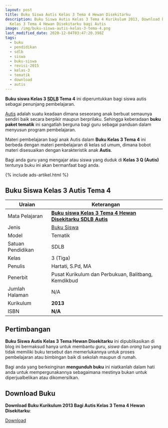 ```yaml
---
layout: post
title: Buku Siswa Autis Kelas 3 Tema 4 Hewan Disekitarku
description: Buku Siswa Autis Kelas 3 Tema 4 Kurikulum 2013, Download buku
  Kelas 3 Tema 4 Hewan Disekitarku bagi Autis
image: /img/buku-siswa-autis-kelas-3-tema-4.png
last_modified_date: 2020-12-04T03:47:20.398Z
tags:
  - buku
  - pendidikan
  - sdlb
  - siswa
  - buku-siswa
  - revisi-2015
  - kelas-3
  - tematik
  - download
  - autis
---
```


**Buku siswa Kelas 3 <abbr title="Sekolah Dasar Luar Biasa">SDLB</abbr> Tema 4** ini diperuntukkan bagi siswa autis sebagai penunjang pembelajaran.

[Autis](/teori/apa-itu-autisme) adalah suatu keadaan dimana seseorang anak berbuat semaunya sendiri baik secara berpikir maupun berprilaku. Sehingga keberadaan **buku paket tematik** ini sangatlah berguna bagi guru sebagai panduan dalam menyusun program pembelajaran.

Materi pembelajaran bagi anak Autis dalam **Buku Kelas 3 Tema 4** ini berbeda dengan materi pembelajaran di kelas sd umum, dimana bobot materi disesuaikan dengan karakteristik anak **Autis**.

Bagi anda guru yang mengajar atau siswa yang duduk di **Kelas 3 Q (Autis)** tentunya buku ini akan bermanfaat bagi anda.

{% include ads-artikel.html %}

## Buku Siswa Kelas 3 Autis Tema 4 

|Uraian|Keterangan|
| --- | --- |
|Mata Pelajaran|<a href="/bse/buku-siswa-autis-kelas-3-tema-4" title="Buku siswa Kelas 3 Tema 4 Hewan Disekitarku SDLB Autis"><strong>Buku siswa Kelas 3 Tema 4 Hewan Disekitarku SDLB Autis</strong></a>|
|Jenis|<a href="/bse" title="Buku Siswa" target="_blank">Buku Siswa</a>|
|Model|Tematik|
|Satuan Pendidikan|SDLB|
|Kelas|3 (Tiga)|
|Penulis|Hartati, S.Pd, MA|
|Penerbit|Pusat Kurikulum dan Perbukuan, Balitbang, Kemdikbud|
|Jumlah Halaman|N/A|
|Kurikulum|<strong>2013</strong>|
|ISBN|<strong>N/A</strong>|

## Pertimbangan
**Buku Siswa Autis Kelas 3 Tema Hewan Disekitarku** ini dipublikasikan di blog ini bermaksud hanya untuk membantu _guru_, _siswa_ dan _orang tua_ yang tidak memiliki buku tersebut dan memerlukannya untuk proses pembelajaran atau bimbingan baik di sekolah maupun di rumah.

Bagi anda yang berkeinginan <b>mengunduh buku</b> ini niatkanlah dalam hati anda untuk mempergunakannya sebagaimana mestinya bukan untuk diperjualbelikan atau dikomersilkan.
  
## Download Buku
**Download Buku Kurikulum 2013 Bagi Autis Kelas 3 Tema 4 Hewan Disekitarku**:
<p class="center"><a class="button download" href="https://docs.google.com/uc?export=download&id=1am4Son6rgykp4tSAOWW_sTVpGh92C2cl" rel="nofollow" target="_blank" title="Download Buku Siswa Autis Kelas 3 Tema Hewan Disekitarku">Download</a></p>
